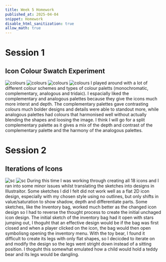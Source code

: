 ```yaml
---
title: Week 5 Homework
published_at: 2025-04-04
snippet: Homework
disable_html_sanitization: true
allow_math: true
---
```


# Session 1
## Icon Colour Swatch Experiment
![colours](icons_colour_swatches_bedroom.png)
![colours](icons_colour_swatches_childhood.png)
![colours](icons_colour_swatches_settings.png)
![colours](icons_colour_swatches_sleep.png)
I played around with a lot of different colour schemes and types of colour paletts (monochromatic, complementary, analogous and tridaic). I espacially liked the complementary and analogous palettes because they give the icons much more interst and depth. The complementary palettes gave contrasting colours much bolder designs and details were able to standout more, while analogous palettes had colours that harmonised well without actually blending the shapes and loosing the image. 
I think I will go for a split complementary palette as it gives a mix of the depth and contrast of the complementary palette and the harmony of the analogous palettes. 


# Session 2
## Iterations of Icons
![sc](sc_of_bags.png)
![sc](sc_of_toy_redesign.png)
During this time I was working through creating all 18 icons and I ran into some minor issues whilst translating the sketches into designs in Illustraitor. Some sketches I did I felt did not work well as a flat 2D icon design, especially with my chosen style using no outlines, but only shifts in value/saturation to show shadow, depth and differentiate parts. 
Some sketches, like the Inventory bag, worked much better as the changed icon design so I had to reverse the thought process to create the initial unchaged icon design. The initial sketch of the inventory bag had it open with stars jumping out, I thoguht that an effective design would be if the bag was first closed and when a player clicked on the icon, the bag would then open symbolisng opening the inventory menu. 
With the toy bear, I found it difficult to create its legs with only flat shapes, so I decicded to iterate on and modify the design so the legs went stright down instead of a sitting position. I thoguht this somewhat emulated how a child would hold a teddy bear and its legs would be dangling.
